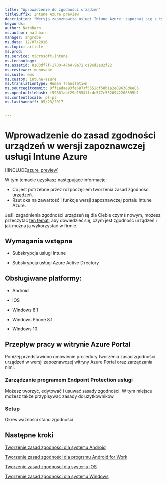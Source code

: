 ```yaml
---
title: "Wprowadzenie do zgodności urządzeń"
titleSuffix: Intune Azure preview
description: "Wersja zapoznawcza usługi Intune Azure: zapoznaj się z tym tematem, aby poznać wymagania wstępne, jakie należy spełnić, aby móc tworzyć zasady zgodności w usłudze Microsoft Intune"
keywords: 
author: NathBarn
ms.author: nathbarn
manager: angrobe
ms.date: 12/07/2016
ms.topic: article
ms.prod: 
ms.service: microsoft-intune
ms.technology: 
ms.assetid: 8103df7f-1700-47b4-9a72-c196d2a02f22
ms.reviewer: muhosabe
ms.suite: ems
ms.custom: intune-azure
ms.translationtype: Human Translation
ms.sourcegitcommit: 9ff1adae93fe6873f5551cf58b1a2e89638dee85
ms.openlocfilehash: f59801abf29d15581fcdc577c5320942208595b1
ms.contentlocale: pl-pl
ms.lasthandoff: 05/23/2017


---
```


# <a name="get-started-with-device-compliance-in-intune-azure-preview"></a>Wprowadzenie do zasad zgodności urządzeń w wersji zapoznawczej usługi Intune Azure


[!INCLUDE[azure_preview](./includes/azure_preview.md)]

W tym temacie uzyskasz następujące informacje: 

- Co jest potrzebne przez rozpoczęciem tworzenia zasad zgodności urządzeń.
- Rzut oka na zawartość i funkcje wersji zapoznawczej portalu Intune Azure. 

Jeśli zagadnienia zgodności urządzeń są dla Ciebie czymś nowym, możesz przeczytać [ten temat](device-compliance.md), aby dowiedzieć się, czym jest zgodność urządzeń i jak można ją wykorzystać w firmie.

##  <a name="pre-requisites"></a>Wymagania wstępne

-   Subskrypcja usługi Intune

-   Subskrypcja usługi Azure Active Directory

##  <a name="supported-platforms"></a>Obsługiwane platformy:

-   Android

-   iOS

-   Windows 8.1

-   Windows Phone 8.1

-   Windows 10

##  <a name="azure-portal-workflow"></a>Przepływ pracy w witrynie Azure Portal

Poniżej przedstawiono omówienie procedury tworzenia zasad zgodności urządzeń w wersji zapoznawczej witryny Azure Portal oraz zarządzania nimi.

<!---### Overview

When you choose the **Set device compliance** workload, the blade opens with an  **Overview** section that displays a summary view of your compliance policies that you have created and the status of the devices they have been applied to. If you
don’t have any policies configured yet, the overview will just include the various reports but with no data.--->

### <a name="manage"></a>Zarządzanie programem Endpoint Protection usługi

Możesz tworzyć, edytować i usuwać zasady zgodności. W tym miejscu możesz także przypisywać zasady do użytkowników.

<!---### Monitor

This section is a detailed view of what you see in the **Overview**. A list of all the reports are displayed in this section and you can interactively drill down through each of these reports.--->

### <a name="setup"></a>Setup

Okres ważności stanu zgodności

##  <a name="next-steps"></a>Następne kroki
[Tworzenie zasad zgodności dla systemu Android](compliance-policy-create-android.md)

[Tworzenie zasad zgodności dla programu Android for Work](compliance-policy-create-android-for-work.md)

[Tworzenie zasad zgodności dla systemu iOS](compliance-policy-create-ios.md)

[Tworzenie zasad zgodności dla systemu Windows](compliance-policy-create-windows.md)

